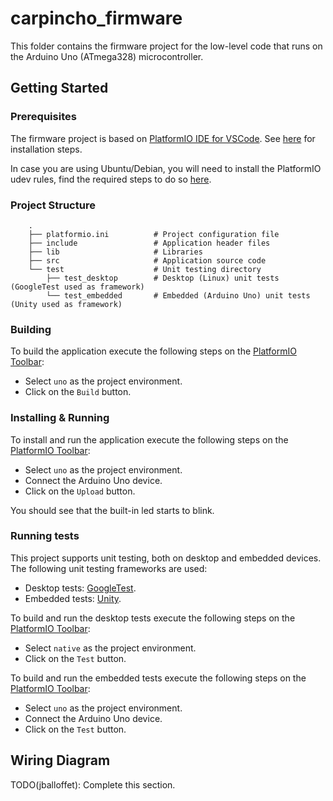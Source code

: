 # carpincho_firmware

This folder contains the firmware project for the low-level code that runs on the Arduino Uno (ATmega328) microcontroller.

## Getting Started

### Prerequisites

The firmware project is based on [PlatformIO IDE for VSCode](https://docs.platformio.org/en/latest/integration/ide/vscode.html). See [here](https://docs.platformio.org/en/latest/integration/ide/vscode.html#installation) for installation steps.

In case you are using Ubuntu/Debian, you will need to install the PlatformIO udev rules, find the required steps to do so [here](https://docs.platformio.org/en/stable/core/installation/udev-rules.html).

### Project Structure

```
    .
    ├── platformio.ini          # Project configuration file
    ├── include                 # Application header files
    ├── lib                     # Libraries
    ├── src                     # Application source code
    └── test                    # Unit testing directory
        ├── test_desktop        # Desktop (Linux) unit tests (GoogleTest used as framework)
        └── test_embedded       # Embedded (Arduino Uno) unit tests (Unity used as framework)
```

### Building

To build the application execute the following steps on the [PlatformIO Toolbar](https://docs.platformio.org/en/latest/integration/ide/vscode.html#platformio-toolbar):
 * Select `uno` as the project environment.
 * Click on the `Build` button.

### Installing & Running

To install and run the application execute the following steps on the [PlatformIO Toolbar](https://docs.platformio.org/en/latest/integration/ide/vscode.html#platformio-toolbar):
 * Select `uno` as the project environment.
 * Connect the Arduino Uno device.
 * Click on the `Upload` button.

You should see that the built-in led starts to blink.

### Running tests

This project supports unit testing, both on desktop and embedded devices. The following unit testing frameworks are used:
 * Desktop tests: [GoogleTest](https://google.github.io/googletest/).
 * Embedded tests: [Unity](http://www.throwtheswitch.org/unity/).

To build and run the desktop tests execute the following steps on the [PlatformIO Toolbar](https://docs.platformio.org/en/latest/integration/ide/vscode.html#platformio-toolbar):
 * Select `native` as the project environment.
 * Click on the `Test` button.

To build and run the embedded tests execute the following steps on the [PlatformIO Toolbar](https://docs.platformio.org/en/latest/integration/ide/vscode.html#platformio-toolbar):
 * Select `uno` as the project environment.
 * Connect the Arduino Uno device.
 * Click on the `Test` button.

## Wiring Diagram

TODO(jballoffet): Complete this section.
